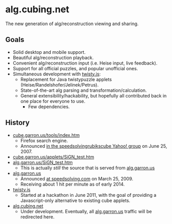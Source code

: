 # alg.cubing.net

The new generation of alg/reconstruction viewing and sharing.

## Goals

- Solid desktop and mobile support.
- Beautiful alg/reconstruction playback.
- Convenient alg/reconstruction input (i.e. Heise input, live feedback).
- Support for all official puzzles, and popular unofficial ones.
- Simultaneous development with [twisty.js](https://github.com/cubing/twisty.js):
  - Replacement for Java twistypuzzle applets (Heise/Randelshofer/Jelinek/Petrus).
  - State-of-the-art alg parsing and transformation/calculation.
  - General extensibility/hackability, but hopefully all contributed back in one place for everyone to use.
    - Few dependencies.

## History

- [cube.garron.us/tools/index.htm](http://cube.garron.us/tools/index.htm)
  - Firefox search engine.
  - Announced [in the speedsolvingrubikscube Yahoo! group](https://groups.yahoo.com/neo/groups/speedsolvingrubikscube/conversations/topics/36618) on June 25, 2007.
- [cube.garron.us/applets/SiGN_test.htm](http://cube.garron.us/applets/SiGN_test.htm)
- [alg.garron.us/SiGN_test.htm](http://alg.garron.us/SiGN_test.htm)
  - This is actually *still* the source that is served from [alg.garron.us](http://alg.garron.us/)
- [alg.garron.us](http://alg.garron.us/)
  - Announced [at speedsolving.com](http://www.speedsolving.com/forum/showthread.php?10719-alg-garron-us) on March 25, 2009.
  - Receiving about 1 hit per minute as of early 2014.
- [twisty.js](https://github.com/cubing/twisty.js)
  - Started at a hackathon in June 2011, with the goal of providing a Javascript-only alternative to existing cube applets.
- [alg.cubing.net](http://alg.cubing.net/)
  - Under development. Eventually, all [alg.garron.us](http://alg.garron.us/)  traffic will be redirected here.
